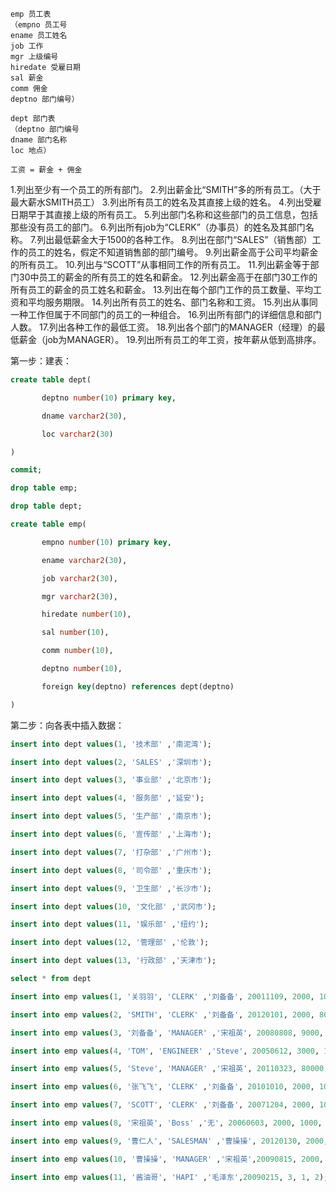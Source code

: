 	emp 员工表
	（empno 员工号
	ename 员工姓名
	job 工作
	mgr 上级编号
	hiredate 受雇日期
	sal 薪金
	comm 佣金
	deptno 部门编号）
	
	dept 部门表
	（deptno 部门编号
	dname 部门名称
	loc 地点）
	
	工资 = 薪金 + 佣金

1.列出至少有一个员工的所有部门。
2.列出薪金比“SMITH”多的所有员工。（大于最大薪水SMITH员工）
3.列出所有员工的姓名及其直接上级的姓名。
4.列出受雇日期早于其直接上级的所有员工。
5.列出部门名称和这些部门的员工信息，包括那些没有员工的部门。
6.列出所有job为“CLERK”（办事员）的姓名及其部门名称。
7.列出最低薪金大于1500的各种工作。
8.列出在部门“SALES”（销售部）工作的员工的姓名，假定不知道销售部的部门编号。
9.列出薪金高于公司平均薪金的所有员工。
10.列出与“SCOTT”从事相同工作的所有员工。
11.列出薪金等于部门30中员工的薪金的所有员工的姓名和薪金。
12.列出薪金高于在部门30工作的所有员工的薪金的员工姓名和薪金。
13.列出在每个部门工作的员工数量、平均工资和平均服务期限。
14.列出所有员工的姓名、部门名称和工资。
15.列出从事同一种工作但属于不同部门的员工的一种组合。
16.列出所有部门的详细信息和部门人数。
17.列出各种工作的最低工资。
18.列出各个部门的MANAGER（经理）的最低薪金（job为MANAGER）。
19.列出所有员工的年工资，按年薪从低到高排序。

第一步：建表：

```sql
create table dept(

       deptno number(10) primary key,

       dname varchar2(30),

       loc varchar2(30)

)

commit;

drop table emp;

drop table dept;

create table emp(

       empno number(10) primary key,

       ename varchar2(30),

       job varchar2(30),

       mgr varchar2(30),

       hiredate number(10),

       sal number(10),

       comm number(10),

       deptno number(10),

       foreign key(deptno) references dept(deptno)

)
```
第二步：向各表中插入数据：
```sql
insert into dept values(1, '技术部' ,'南泥湾');

insert into dept values(2, 'SALES' ,'深圳市');

insert into dept values(3, '事业部' ,'北京市');

insert into dept values(4, '服务部' ,'延安');

insert into dept values(5, '生产部' ,'南京市');

insert into dept values(6, '宣传部' ,'上海市');

insert into dept values(7, '打杂部' ,'广州市');

insert into dept values(8, '司令部' ,'重庆市');

insert into dept values(9, '卫生部' ,'长沙市');

insert into dept values(10, '文化部' ,'武冈市');

insert into dept values(11, '娱乐部' ,'纽约');

insert into dept values(12, '管理部' ,'伦敦');

insert into dept values(13, '行政部' ,'天津市');

select * from dept

insert into emp values(1, '关羽羽', 'CLERK' ,'刘备备', 20011109, 2000, 1000, 3);

insert into emp values(2, 'SMITH', 'CLERK' ,'刘备备', 20120101, 2000, 800, 6);

insert into emp values(3, '刘备备', 'MANAGER' ,'宋祖英', 20080808, 9000, 4000, 3);

insert into emp values(4, 'TOM', 'ENGINEER' ,'Steve', 20050612, 3000, 1000, 1);

insert into emp values(5, 'Steve', 'MANAGER' ,'宋祖英', 20110323, 80000, 9000, 1);

insert into emp values(6, '张飞飞', 'CLERK' ,'刘备备', 20101010, 2000, 1000, 3);

insert into emp values(7, 'SCOTT', 'CLERK' ,'刘备备', 20071204, 2000, 1000, 3);

insert into emp values(8, '宋祖英', 'Boss' ,'无', 20060603, 2000, 1000, 8);

insert into emp values(9, '曹仁人', 'SALESMAN' ,'曹操操', 20120130, 2000, 1000, 2);

insert into emp values(10, '曹操操', 'MANAGER' ,'宋祖英',20090815, 2000, 1000, 2);

insert into emp values(11, '酱油哥', 'HAPI' ,'毛泽东',20090215, 3, 1, 2);
```